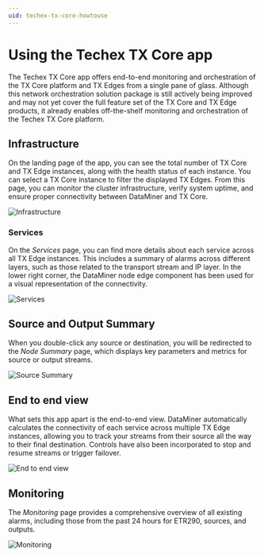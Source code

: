 ```yaml
---
uid: techex-tx-core-howtouse
---
```


# Using the Techex TX Core app

The Techex TX Core app offers end-to-end monitoring and orchestration of the TX Core platform and TX Edges from a single pane of glass. Although this network orchestration solution package is still actively being improved and may not yet cover the full feature set of the TX Core and TX Edge products, it already enables off-the-shelf monitoring and orchestration of the Techex TX Core platform.

## Infrastructure

On the landing page of the app, you can see the total number of TX Core and TX Edge instances, along with the health status of each instance. You can select a TX Core instance to filter the displayed TX Edges. From this page, you can monitor the cluster infrastructure, verify system uptime, and ensure proper connectivity between DataMiner and TX Core.

![Infrastructure](~/solutions/images/techex-txcore-infrastructure.png)

### Services

On the *Services* page, you can find more details about each service across all TX Edge instances. This includes a summary of alarms across different layers, such as those related to the transport stream and IP layer. In the lower right corner, the DataMiner node edge component has been used for a visual representation of the connectivity.

![Services](~/solutions/images/techex-txcore-services.png)

## Source and Output Summary

When you double-click any source or destination, you will be redirected to the *Node Summary* page, which displays key parameters and metrics for source or output streams.

![Source Summary](~/solutions/images/techex-txcore-source.png)

## End to end view

What sets this app apart is the end-to-end view. DataMiner automatically calculates the connectivity of each service across multiple TX Edge instances, allowing you to track your streams from their source all the way to their final destination. Controls have also been incorporated to stop and resume streams or trigger failover.

![End to end view](~/solutions/images/techex-txcore-e2e.png)

## Monitoring

The *Monitoring* page provides a comprehensive overview of all existing alarms, including those from the past 24 hours for ETR290, sources, and outputs.

![Monitoring](~/solutions/images/techex-txcore-monitoring.png)
